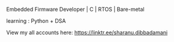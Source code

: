 Embedded Firmware Developer | C | RTOS | Bare-metal

learning : Python + DSA


View my all accounts here: 
https://linktr.ee/sharanu.dibbadamani
